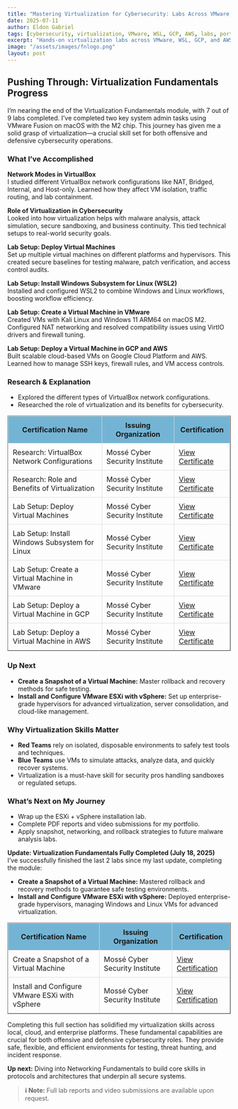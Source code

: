 ```yaml
---
title: "Mastering Virtualization for Cybersecurity: Labs Across VMware, WSL, GCP & AWS"
date: 2025-07-11
author: Eldon Gabriel
tags: [cybersecurity, virtualization, VMware, WSL, GCP, AWS, labs, portfolio]
excerpt: "Hands-on virtualization labs across VMware, WSL, GCP, and AWS are building foundational skills for offensive and defensive cybersecurity operations."
image: "/assets/images/fnlogo.png"
layout: post
---
```

## Pushing Through: Virtualization Fundamentals Progress

I’m nearing the end of the Virtualization Fundamentals module, with 7 out of 9 labs completed. I’ve completed two key system admin tasks using VMware Fusion on macOS with the M2 chip. This journey has given me a solid grasp of virtualization—a crucial skill set for both offensive and defensive cybersecurity operations.

### What I’ve Accomplished

**Network Modes in VirtualBox**  
I studied different VirtualBox network configurations like NAT, Bridged, Internal, and Host-only. Learned how they affect VM isolation, traffic routing, and lab containment.

**Role of Virtualization in Cybersecurity**  
Looked into how virtualization helps with malware analysis, attack simulation, secure sandboxing, and business continuity. This tied technical setups to real-world security goals.

**Lab Setup: Deploy Virtual Machines**  
Set up multiple virtual machines on different platforms and hypervisors. This created secure baselines for testing malware, patch verification, and access control audits.

**Lab Setup: Install Windows Subsystem for Linux (WSL2)**  
Installed and configured WSL2 to combine Windows and Linux workflows, boosting workflow efficiency.

**Lab Setup: Create a Virtual Machine in VMware**  
Created VMs with Kali Linux and Windows 11 ARM64 on macOS M2. Configured NAT networking and resolved compatibility issues using VirtIO drivers and firewall tuning.

**Lab Setup: Deploy a Virtual Machine in GCP and AWS**  
Built scalable cloud-based VMs on Google Cloud Platform and AWS. Learned how to manage SSH keys, firewall rules, and VM access controls.

### Research & Explanation

- Explored the different types of VirtualBox network configurations.  
- Researched the role of virtualization and its benefits for cybersecurity.

<table align="center" border="1" cellspacing="0" cellpadding="5">
  <thead>
    <tr style="background-color: #73b4d5; text-align: center;">
      <th style="padding: 10px; border: 1px solid #ddd;">Certification Name</th>
      <th style="padding: 10px; border: 1px solid #ddd;">Issuing Organization</th>
      <th style="padding: 10px; border: 1px solid #ddd;">Certification</th>
    </tr>
  </thead>
  <tbody>
    <tr>
      <td style="padding: 10px; border: 1px solid #ddd;">Research: VirtualBox Network Configurations</td>
      <td style="padding: 10px; border: 1px solid #ddd;">Mossé Cyber Security Institute</td>
      <td style="padding: 10px; border: 1px solid #ddd;"><a href="https://github.com/EldonGabriel/eldongabriel.github.io/blob/main/assets/certifications/msaf-virtualization-fundamentals/Research%20and%20explain%20the%20different%20types%20of%20Virtualbox%20network%20configurations.png" target="_blank">View Certificate</a></td>
    </tr>
    <tr>
      <td style="padding: 10px; border: 1px solid #ddd;">Research: Role and Benefits of Virtualization</td>
      <td style="padding: 10px; border: 1px solid #ddd;">Mossé Cyber Security Institute</td>
      <td style="padding: 10px; border: 1px solid #ddd;"><a href="https://github.com/EldonGabriel/eldongabriel.github.io/blob/main/assets/certifications/msaf-virtualization-fundamentals/Research%20and%20explain%20role%20of%20virtualization%20and%20explain%20its%20benefits%20for%20cybersecurity.png" target="_blank">View Certificate</a></td>
    </tr>
    <tr>
      <td style="padding: 10px; border: 1px solid #ddd;">Lab Setup: Deploy Virtual Machines</td>
      <td style="padding: 10px; border: 1px solid #ddd;">Mossé Cyber Security Institute</td>
      <td style="padding: 10px; border: 1px solid #ddd;"><a href="#" target="_blank">View Certificate</a></td>
    </tr>
    <tr>
      <td style="padding: 10px; border: 1px solid #ddd;">Lab Setup: Install Windows Subsystem for Linux</td>
      <td style="padding: 10px; border: 1px solid #ddd;">Mossé Cyber Security Institute</td>
      <td style="padding: 10px; border: 1px solid #ddd;"><a href="https://github.com/EldonGabriel/eldongabriel.github.io/blob/main/assets/certifications/msaf-virtualization-fundamentals/Lab%20Setup%20-%20Install%20Windows%20Subsystem%20for%20Linux.png" target="_blank">View Certificate</a></td>
    </tr>
    <tr>
      <td style="padding: 10px; border: 1px solid #ddd;">Lab Setup: Create a Virtual Machine in VMware</td>
      <td style="padding: 10px; border: 1px solid #ddd;">Mossé Cyber Security Institute</td>
      <td style="padding: 10px; border: 1px solid #ddd;"><a href="https://github.com/EldonGabriel/eldongabriel.github.io/blob/main/assets/certifications/msaf-virtualization-fundamentals/Lab%20Setup-%20Create%20a%20Virtual%20Machine%20in%20VMWare.png" target="_blank">View Certificate</a></td>
    </tr>
    <tr>
      <td style="padding: 10px; border: 1px solid #ddd;">Lab Setup: Deploy a Virtual Machine in GCP</td>
      <td style="padding: 10px; border: 1px solid #ddd;">Mossé Cyber Security Institute</td>
      <td style="padding: 10px; border: 1px solid #ddd;"><a href="https://github.com/EldonGabriel/eldongabriel.github.io/blob/main/assets/certifications/msaf-virtualization-fundamentals/Lab%20Setup%20-%20Deploy%20a%20Virtual%20Machine%20in%20GCP.png" target="_blank">View Certificate</a></td>
    </tr>
    <tr>
      <td style="padding: 10px; border: 1px solid #ddd;">Lab Setup: Deploy a Virtual Machine in AWS</td>
      <td style="padding: 10px; border: 1px solid #ddd;">Mossé Cyber Security Institute</td>
      <td style="padding: 10px; border: 1px solid #ddd;"><a href="https://github.com/EldonGabriel/eldongabriel.github.io/blob/main/assets/certifications/msaf-virtualization-fundamentals/Lab%20Setup-%20Deploy%20a%20Virtual%20Machine%20in%20AWS.png" target="_blank">View Certificate</a></td>
    </tr>
  </tbody>
</table>

### Up Next

- **Create a Snapshot of a Virtual Machine:** Master rollback and recovery methods for safe testing.  
- **Install and Configure VMware ESXi with vSphere:** Set up enterprise-grade hypervisors for advanced virtualization, server consolidation, and cloud-like management.

### Why Virtualization Skills Matter

- **Red Teams** rely on isolated, disposable environments to safely test tools and techniques.  
- **Blue Teams** use VMs to simulate attacks, analyze data, and quickly recover systems.  
- Virtualization is a must-have skill for security pros handling sandboxes or regulated setups.

### What’s Next on My Journey

- Wrap up the ESXi + vSphere installation lab.  
- Complete PDF reports and video submissions for my portfolio.  
- Apply snapshot, networking, and rollback strategies to future malware analysis labs.

**Update: Virtualization Fundamentals Fully Completed (July 18, 2025)**  
I’ve successfully finished the last 2 labs since my last update, completing the module:  

- **Create a Snapshot of a Virtual Machine:** Mastered rollback and recovery methods to guarantee safe testing environments.  
- **Install and Configure VMware ESXi with vSphere:** Deployed enterprise-grade hypervisors, managing Windows and Linux VMs for advanced virtualization.
<table align="center" border="1" cellspacing="0" cellpadding="5">
  <thead>
    <tr style="background-color: #73b4d5; text-align: center;">
      <th style="padding: 10px; border: 1px solid #ddd;">Certification Name</th>
      <th style="padding: 10px; border: 1px solid #ddd;">Issuing Organization</th>
      <th style="padding: 10px; border: 1px solid #ddd;">Certification</th>
    </tr>
  </thead>
  <tbody>
    <tr>
      <td style="padding: 10px; border: 1px solid #ddd;">Create a Snapshot of a Virtual Machine</td>
      <td style="padding: 10px; border: 1px solid #ddd;">Mossé Cyber Security Institute</td>
      <td style="padding: 10px; border: 1px solid #ddd;"><a href="https://github.com/EldonGabriel/eldongabriel.github.io/blob/main/assets/certifications/msaf-virtualization-fundamentals/Create%20a%20Snapshot%20of%20a%20Virtual%20Machine%20to%20recover%20the%20OS%20to%20a%20safe%20state.png" target="_blank">View Certification</a></td>
    </tr>
    <tr>
      <td style="padding: 10px; border: 1px solid #ddd;">Install and Configure VMware ESXi with vSphere</td>
      <td style="padding: 10px; border: 1px solid #ddd;">Mossé Cyber Security Institute</td>
      <td style="padding: 10px; border: 1px solid #ddd;"><a href="https://github.com/EldonGabriel/eldongabriel.github.io/blob/main/assets/certifications/msaf-virtualization-fundamentals/Install%20and%20configure%20VM%20Ware%20ESXi%20with%20Vsphere%20in%20Windows%20and%20Linux%20VMs.png" target="_blank">View Certification</a></td>
    </tr>
  </tbody>
</table>

Completing this full section has solidified my virtualization skills across local, cloud, and enterprise platforms. These fundamental capabilities are crucial for both offensive and defensive cybersecurity roles. They provide safe, flexible, and efficient environments for testing, threat hunting, and incident response.

**Up next:** Diving into Networking Fundamentals to build core skills in protocols and architectures that underpin all secure systems.

> **ℹ️ Note:** Full lab reports and video submissions are available upon request.

